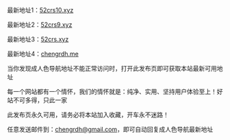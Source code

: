 最新地址1：<a href="https://www.52crs10.xyz">52crs10.xyz</a> 

最新地址2：<a href="https://www.52crs9.xyz">52crs9.xyz</a> 

最新地址3：<a href="https://www.52crs.xyz">52crs.xyz</a>

最新地址4：<a href="https://www.chengrdh.me">chengrdh.me</a>


当你发现成人色导航地址不能正常访问时，打开此发布页即可获取本站最新可用地址

每一个网站都有一个情怀，我们的情怀就是：纯净、实用、坚持用户体验至上！好站不可多得，只此一家

此发布页永久可用，请务必将本站加入收藏，开车永不迷路！

任意发送邮件到：chengrdh@gmail.com，即可自动回复成人色导航最新地址
